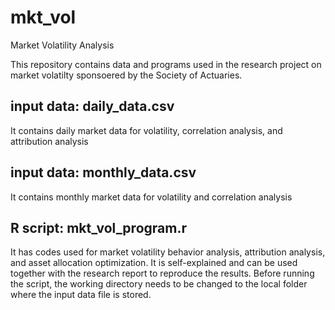 # mkt_vol
Market Volatility Analysis

This repository contains data and programs used in the research project on market volatilty sponsoered by the Society of Actuaries.

## input data: daily_data.csv
It contains daily market data for volatility, correlation analysis, and attribution analysis

## input data: monthly_data.csv
It contains monthly market data for volatility and correlation analysis

## R script: mkt_vol_program.r
It has codes used for market volatility behavior analysis, attribution analysis, and asset allocation optimization.
It is self-explained and can be used together with the research report to reproduce the results.
Before running the script, the working directory needs to be changed to the local folder where the input data file is stored.
